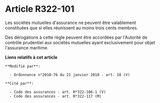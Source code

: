 # Article R322-101

Les sociétés mutuelles d'assurance ne peuvent être valablement constituées que si elles réunissent au moins trois cents
membres.

Des dérogations à cette règle peuvent être accordées par l'Autorité de contrôle prudentiel aux sociétés mutuelles ayant
exclusivement pour objet l'assurance maritime.

**Liens relatifs à cet article**

	**Modifié par**:

	  - Ordonnance n°2010-76 du 21 janvier 2010 - art. 18 (V)

	**Cité par**:

	  - Code des assurances - art. R*322-106-1 (V)
	  - Code des assurances - art. R*322-117 (M)
